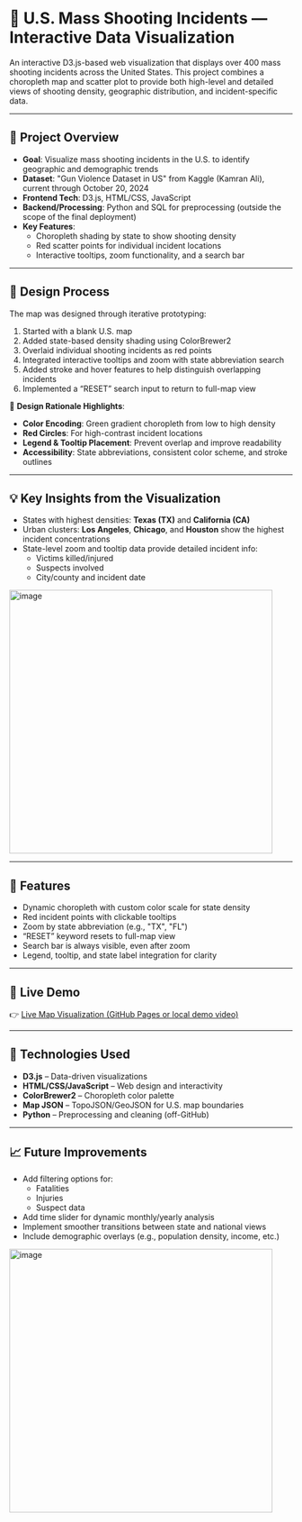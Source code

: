 # 🔫 U.S. Mass Shooting Incidents — Interactive Data Visualization

An interactive D3.js-based web visualization that displays over 400 mass shooting incidents across the United States. This project combines a choropleth map and scatter plot to provide both high-level and detailed views of shooting density, geographic distribution, and incident-specific data.

---

## 🧠 Project Overview

- **Goal**: Visualize mass shooting incidents in the U.S. to identify geographic and demographic trends
- **Dataset**: "Gun Violence Dataset in US" from Kaggle (Kamran Ali), current through October 20, 2024
- **Frontend Tech**: D3.js, HTML/CSS, JavaScript
- **Backend/Processing**: Python and SQL for preprocessing (outside the scope of the final deployment)
- **Key Features**:
  - Choropleth shading by state to show shooting density
  - Red scatter points for individual incident locations
  - Interactive tooltips, zoom functionality, and a search bar

---

## 🎨 Design Process

The map was designed through iterative prototyping:
1. Started with a blank U.S. map
2. Added state-based density shading using ColorBrewer2
3. Overlaid individual shooting incidents as red points
4. Integrated interactive tooltips and zoom with state abbreviation search
5. Added stroke and hover features to help distinguish overlapping incidents
6. Implemented a “RESET” search input to return to full-map view

📌 **Design Rationale Highlights**:
- **Color Encoding**: Green gradient choropleth from low to high density
- **Red Circles**: For high-contrast incident locations
- **Legend & Tooltip Placement**: Prevent overlap and improve readability
- **Accessibility**: State abbreviations, consistent color scheme, and stroke outlines

---

## 💡 Key Insights from the Visualization

- States with highest densities: **Texas (TX)** and **California (CA)**
- Urban clusters: **Los Angeles**, **Chicago**, and **Houston** show the highest incident concentrations
- State-level zoom and tooltip data provide detailed incident info:
  - Victims killed/injured
  - Suspects involved
  - City/county and incident date

<img width="468" alt="image" src="https://github.com/user-attachments/assets/a8be5970-10af-4fad-86ca-42d78388d779" /> 

---

## 🌟 Features

- Dynamic choropleth with custom color scale for state density
- Red incident points with clickable tooltips
- Zoom by state abbreviation (e.g., "TX", "FL")
- “RESET” keyword resets to full-map view
- Search bar is always visible, even after zoom
- Legend, tooltip, and state label integration for clarity

---

## 🚀 Live Demo

👉 [Live Map Visualization (GitHub Pages or local demo video)](https://jakedcook.github.io/ShootingIncidentsUSMap/)

---

## 🔧 Technologies Used

- **D3.js** – Data-driven visualizations
- **HTML/CSS/JavaScript** – Web design and interactivity
- **ColorBrewer2** – Choropleth color palette
- **Map JSON** – TopoJSON/GeoJSON for U.S. map boundaries
- **Python** – Preprocessing and cleaning (off-GitHub)

---

## 📈 Future Improvements

- Add filtering options for:
  - Fatalities
  - Injuries
  - Suspect data
- Add time slider for dynamic monthly/yearly analysis
- Implement smoother transitions between state and national views
- Include demographic overlays (e.g., population density, income, etc.)
<img width="468" alt="image" src="https://github.com/user-attachments/assets/efc5b90b-b01d-4ff5-b168-a07aa916e913" />



